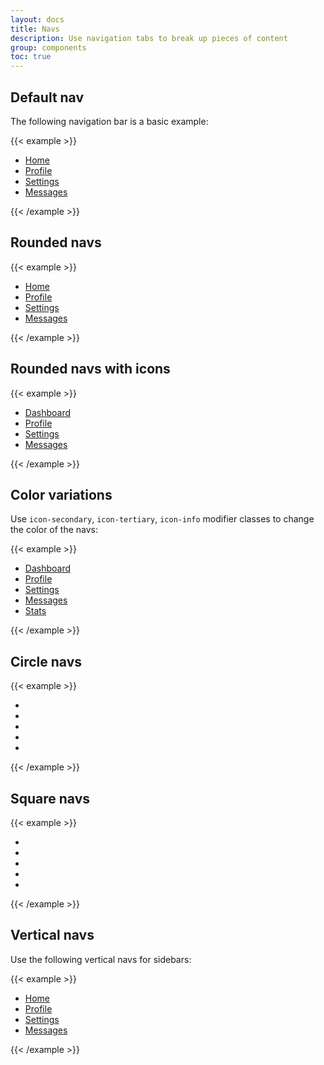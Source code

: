 ```yaml
---
layout: docs
title: Navs
description: Use navigation tabs to break up pieces of content
group: components
toc: true
---
```


## Default nav

The following navigation bar is a basic example:

{{< example >}}
<div class="nav-wrapper position-relative">
    <ul class="nav nav-pills nav-fill flex-column flex-sm-row">
        <li class="nav-item">
            <a class="nav-link mb-sm-3 mb-md-0 active" data-toggle="tab" href="#">Home</a>
        </li>
        <li class="nav-item">
            <a class="nav-link mb-sm-3 mb-md-0" data-toggle="tab" href="#">Profile</a>
        </li>
        <li class="nav-item">
            <a class="nav-link mb-sm-3 mb-md-0" data-toggle="tab" href="#">Settings</a>
        </li>
        <li class="nav-item">
            <a class="nav-link mb-sm-3 mb-md-0" data-toggle="tab" href="#">Messages</a>
        </li>
    </ul>
</div>
{{< /example >}}

## Rounded navs

{{< example >}}
<div class="nav-wrapper position-relative">
    <ul class="nav nav-pills rounded nav-fill flex-column flex-md-row">
        <li class="nav-item">
            <a class="nav-link mb-sm-3 mb-md-0 active" data-toggle="tab" href="#">Home</a>
        </li>
        <li class="nav-item">
            <a class="nav-link mb-sm-3 mb-md-0" data-toggle="tab" href="#">Profile</a>
        </li>
        <li class="nav-item">
            <a class="nav-link mb-sm-3 mb-md-0" data-toggle="tab" href="#">Settings</a>
        </li>
        <li class="nav-item">
            <a class="nav-link mb-sm-3 mb-md-0" data-toggle="tab" href="#">Messages</a>
        </li>
    </ul>
</div>
{{< /example >}}

## Rounded navs with icons

{{< example >}}
<div class="nav-wrapper position-relative">
    <ul class="nav nav-pills nav-fill flex-column flex-md-row">
        <li class="nav-item">
            <a class="nav-link mb-sm-3 mb-md-0 active" data-toggle="tab" href="#"><i class="fas fa-tachometer-alt mr-2"></i>Dashboard</a>
        </li>
        <li class="nav-item">
            <a class="nav-link mb-sm-3 mb-md-0" data-toggle="tab" href="#"><i class="far fa-user-circle mr-2"></i>Profile</a>
        </li>
        <li class="nav-item">
            <a class="nav-link mb-sm-3 mb-md-0" data-toggle="tab" href="#"><i class="far fa-sun mr-2"></i>Settings</a>
        </li>
        <li class="nav-item">
            <a class="nav-link mb-sm-3 mb-md-0" data-toggle="tab" href="#"><i class="far fa-comments mr-2"></i>Messages</a>
        </li>
    </ul>
</div>
{{< /example >}}

## Color variations

Use `icon-secondary`, `icon-tertiary`, `icon-info` modifier classes to change the color of the navs:

{{< example >}}
<div class="nav-wrapper position-relative">
    <ul class="nav nav-pills nav-fill flex-column flex-md-row">
        <li class="nav-item">
            <a class="nav-link mb-sm-3 mb-md-0 active" href="#"><span class="icon-primary"><i
                        class="fas fa-tachometer-alt mr-2"></i>Dashboard</span></a>
        </li>
        <li class="nav-item">
            <a class="nav-link mb-sm-3 mb-md-0" data-toggle="tab" href="#"><span class="icon-secondary"><i class="far fa-user-circle mr-2"></i>Profile</span></a>
        </li>
        <li class="nav-item">
            <a class="nav-link mb-sm-3 mb-md-0" data-toggle="tab" href="#"><span class="icon-tertiary"><i class="far fa-sun mr-2"></i>Settings</span></a>
        </li>
        <li class="nav-item">
            <a class="nav-link mb-sm-3 mb-md-0" data-toggle="tab" href="#"><span class="icon-info"><i class="far fa-comments mr-2 mr-2"></i>Messages</span></a>
        </li>
        <li class="nav-item">
            <a class="nav-link mb-sm-3 mb-md-0" data-toggle="tab" href="#"><span class="icon-danger"><i class="fas fa-signature mr-2"></i>Stats</span></a>
        </li>
    </ul>
</div>
{{< /example >}}

## Circle navs

{{< example >}}
<div class="nav-wrapper position-relative">
    <ul class="nav nav-pills nav-pill-circle flex-column flex-md-row">
        <li class="nav-item">
            <a class="nav-link active" data-toggle="tab" href="#">
                <span class="nav-link-icon d-block"><i class="far fa-user"></i></span>
            </a>
        </li>
        <li class="nav-item">
            <a class="nav-link" data-toggle="tab" href="#">
                <span class="nav-link-icon d-block"><i class="far fa-lightbulb"></i></span>
            </a>
        </li>
        <li class="nav-item">
            <a class="nav-link" data-toggle="tab" href="#">
                <span class="nav-link-icon d-block"><i class="far fa-sun"></i></span>
            </a>
        </li>
        <li class="nav-item">
            <a class="nav-link" data-toggle="tab" href="#">
                <span class="nav-link-icon d-block"><i class="far fa-paper-plane"></i></span>
            </a>
        </li>
        <li class="nav-item">
            <a class="nav-link" data-toggle="tab" href="#">
                <span class="nav-link-icon d-block"><i class="far fa-comments mr-2"></i></span>
            </a>
        </li>
    </ul>
</div>
{{< /example >}}

## Square navs

{{< example >}}
<div class="nav-wrapper position-relative">
    <ul class="nav nav-pills nav-pill-square flex-column flex-md-row">
        <li class="nav-item">
            <a class="nav-link active" data-toggle="tab" href="#">
                <span class="nav-link-icon d-block"><i class="far fa-user"></i></span>
            </a>
        </li>
        <li class="nav-item">
            <a class="nav-link" data-toggle="tab" href="#">
                <span class="nav-link-icon d-block"><i class="far fa-lightbulb"></i></span>
            </a>
        </li>
        <li class="nav-item">
            <a class="nav-link" data-toggle="tab" href="#">
                <span class="nav-link-icon d-block"><i class="far fa-sun"></i></span>
            </a>
        </li>
        <li class="nav-item">
            <a class="nav-link" data-toggle="tab" href="#">
                <span class="nav-link-icon d-block"><i class="far fa-paper-plane"></i></span>
            </a>
        </li>
        <li class="nav-item">
            <a class="nav-link" data-toggle="tab" href="#">
                <span class="nav-link-icon d-block"><i class="far fa-comments mr-2"></i></span>
            </a>
        </li>
    </ul>
</div>
{{< /example >}}

## Vertical navs

Use the following vertical navs for sidebars:

{{< example >}}
<div class="nav-wrapper position-relative">
    <ul class="nav nav-pills square nav-fill flex-column vertical-tab">
        <li class="nav-item">
            <a class="nav-link active" data-toggle="tab" href="#"><span class="d-block"><i class="fas fa-dungeon mr-2"></i>Home</span></a>
        </li>
        <li class="nav-item">
            <a class="nav-link" data-toggle="tab" href="#"><span class="d-block"><i class="far fa-user-circle mr-2"></i>Profile</span></a>
        </li>
        <li class="nav-item">
            <a class="nav-link" data-toggle="tab" href="#"><span class="d-block"><i class="far fa-sun mr-2"></i>Settings</span></a>
        </li>
        <li class="nav-item">
            <a class="nav-link" data-toggle="tab" href="#"><span class="d-block"><i class="far fa-comments mr-2"></i>Messages</span></a>
        </li>
    </ul>
</div>
{{< /example >}}